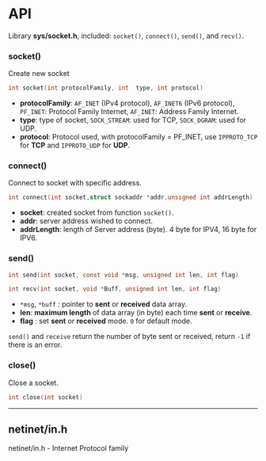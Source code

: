 # API

Library **sys/socket.h**, included: ``socket()``, ``connect()``, ``send()``, and ``recv()``.

### socket()

Create new socket

```c
int socket(int protocolFamily, int  type, int protocol)
```

* **protocolFamily**: ``AF_INET`` (IPv4 protocol), ``AF_INET6`` (IPv6 protocol), ``PF_INET``: Protocol Family Internet, ``AF_INET``: Address Family Internet.
* **type**: type of socket, ``SOCK_STREAM``: used for TCP, ``SOCK_DGRAM``: used for UDP.
* **protocol**: Protocol used, with protocolFamily = PF_INET, use ``IPPROTO_TCP`` for **TCP** and ``IPPROTO_UDP`` for **UDP**.

### connect()

Connect to socket with specific address.

```c
int connect(int socket,struct sockaddr *addr,unsigned int addrLength) 
```

*  **socket**: created socket from function ``socket()``.
*  **addr**: server address wished to connect.
*  **addrLength**: length of Server address (byte). 4 byte for IPV4, 16 byte for IPV6.

### send()

```c
int send(int socket, const void *msg, unsigned int len, int flag) 
```
```c
int recv(int socket, void *Buff, unsigned int len, int flag)
```

* ``*msg``, ``*buff`` : pointer to **sent** or **received** data array.
*  **len**: **maximum length** of data array (in byte) each time **sent** or **receive**.
*   **flag** : set **sent** or **received** mode. ``0`` for default mode.

``send()`` and  ``receive`` return the number of byte sent or received, return ``-1`` if there is an error.

### close()

Close a socket.

```c
int close(int socket)
```

-----------

## netinet/in.h

netinet/in.h - Internet Protocol family